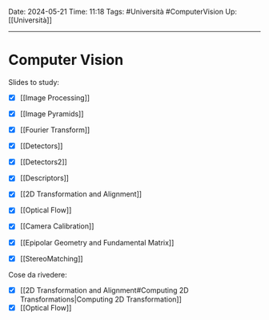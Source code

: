 Date: 2024-05-21
Time: 11:18
Tags: #Università #ComputerVision 
Up: [[Università]]

---
# Computer Vision

Slides to study:
- [x] [[Image Processing]]
- [x] [[Image Pyramids]] 
- [x] [[Fourier Transform]]
- [x] [[Detectors]]
- [x] [[Detectors2]]
- [x] [[Descriptors]]
- [x] [[2D Transformation and Alignment]]
- [x] [[Optical Flow]]
- [x] [[Camera Calibration]]
- [x] [[Epipolar Geometry and Fundamental Matrix]]
- [x] [[StereoMatching]]


Cose da rivedere:
- [x] [[2D Transformation and Alignment#Computing 2D Transformations|Computing 2D Transformation]]
- [x] [[Optical Flow]]
